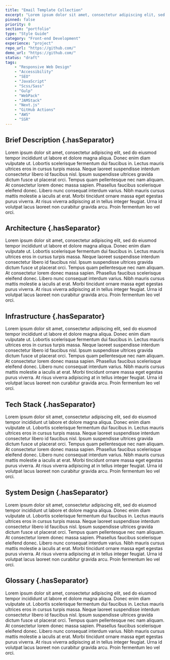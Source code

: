```yaml
---
title: "Email Template Collection"
excerpt: "Lorem ipsum dolor sit amet, consectetur adipiscing elit, sed do eiusmod tempor incididunt ut labore et dolore magna aliqua."
pinned: false
priority: 0
section: "portfolio"
type: "Style Guide"
category: "Front-end Development"
experience: "project"
repo_url: "https://github.com/"
demo_url: "https://github.com/"
status: "draft"
tags:
    - "Responsive Web Design"            
    - "Accessibility"
    - "SEO"
    - "JavaScript"
    - "Scss/Sass"
    - "Gulp"
    - "WebPack"
    - "JAMStack"
    - "Next.js"
    - "GitHub Actions"
    - "AWS"
    - "SSR"
---
```


## Brief Description {.hasSeparator}

Lorem ipsum dolor sit amet, consectetur adipiscing elit, sed do eiusmod tempor incididunt ut labore et dolore magna aliqua. Donec enim diam vulputate ut. Lobortis scelerisque fermentum dui faucibus in. Lectus mauris ultrices eros in cursus turpis massa. Neque laoreet suspendisse interdum consectetur libero id faucibus nisl. Ipsum suspendisse ultrices gravida dictum fusce ut placerat orci. Tempus quam pellentesque nec nam aliquam. At consectetur lorem donec massa sapien. Phasellus faucibus scelerisque eleifend donec. Libero nunc consequat interdum varius. Nibh mauris cursus mattis molestie a iaculis at erat. Morbi tincidunt ornare massa eget egestas purus viverra. At risus viverra adipiscing at in tellus integer feugiat. Urna id volutpat lacus laoreet non curabitur gravida arcu. Proin fermentum leo vel orci.

## Architecture {.hasSeparator}

Lorem ipsum dolor sit amet, consectetur adipiscing elit, sed do eiusmod tempor incididunt ut labore et dolore magna aliqua. Donec enim diam vulputate ut. Lobortis scelerisque fermentum dui faucibus in. Lectus mauris ultrices eros in cursus turpis massa. Neque laoreet suspendisse interdum consectetur libero id faucibus nisl. Ipsum suspendisse ultrices gravida dictum fusce ut placerat orci. Tempus quam pellentesque nec nam aliquam. At consectetur lorem donec massa sapien. Phasellus faucibus scelerisque eleifend donec. Libero nunc consequat interdum varius. Nibh mauris cursus mattis molestie a iaculis at erat. Morbi tincidunt ornare massa eget egestas purus viverra. At risus viverra adipiscing at in tellus integer feugiat. Urna id volutpat lacus laoreet non curabitur gravida arcu. Proin fermentum leo vel orci.

## Infrastructure {.hasSeparator}

Lorem ipsum dolor sit amet, consectetur adipiscing elit, sed do eiusmod tempor incididunt ut labore et dolore magna aliqua. Donec enim diam vulputate ut. Lobortis scelerisque fermentum dui faucibus in. Lectus mauris ultrices eros in cursus turpis massa. Neque laoreet suspendisse interdum consectetur libero id faucibus nisl. Ipsum suspendisse ultrices gravida dictum fusce ut placerat orci. Tempus quam pellentesque nec nam aliquam. At consectetur lorem donec massa sapien. Phasellus faucibus scelerisque eleifend donec. Libero nunc consequat interdum varius. Nibh mauris cursus mattis molestie a iaculis at erat. Morbi tincidunt ornare massa eget egestas purus viverra. At risus viverra adipiscing at in tellus integer feugiat. Urna id volutpat lacus laoreet non curabitur gravida arcu. Proin fermentum leo vel orci.

## Tech Stack {.hasSeparator}

Lorem ipsum dolor sit amet, consectetur adipiscing elit, sed do eiusmod tempor incididunt ut labore et dolore magna aliqua. Donec enim diam vulputate ut. Lobortis scelerisque fermentum dui faucibus in. Lectus mauris ultrices eros in cursus turpis massa. Neque laoreet suspendisse interdum consectetur libero id faucibus nisl. Ipsum suspendisse ultrices gravida dictum fusce ut placerat orci. Tempus quam pellentesque nec nam aliquam. At consectetur lorem donec massa sapien. Phasellus faucibus scelerisque eleifend donec. Libero nunc consequat interdum varius. Nibh mauris cursus mattis molestie a iaculis at erat. Morbi tincidunt ornare massa eget egestas purus viverra. At risus viverra adipiscing at in tellus integer feugiat. Urna id volutpat lacus laoreet non curabitur gravida arcu. Proin fermentum leo vel orci.

## System Design {.hasSeparator}

Lorem ipsum dolor sit amet, consectetur adipiscing elit, sed do eiusmod tempor incididunt ut labore et dolore magna aliqua. Donec enim diam vulputate ut. Lobortis scelerisque fermentum dui faucibus in. Lectus mauris ultrices eros in cursus turpis massa. Neque laoreet suspendisse interdum consectetur libero id faucibus nisl. Ipsum suspendisse ultrices gravida dictum fusce ut placerat orci. Tempus quam pellentesque nec nam aliquam. At consectetur lorem donec massa sapien. Phasellus faucibus scelerisque eleifend donec. Libero nunc consequat interdum varius. Nibh mauris cursus mattis molestie a iaculis at erat. Morbi tincidunt ornare massa eget egestas purus viverra. At risus viverra adipiscing at in tellus integer feugiat. Urna id volutpat lacus laoreet non curabitur gravida arcu. Proin fermentum leo vel orci.

## Glossary {.hasSeparator}

Lorem ipsum dolor sit amet, consectetur adipiscing elit, sed do eiusmod tempor incididunt ut labore et dolore magna aliqua. Donec enim diam vulputate ut. Lobortis scelerisque fermentum dui faucibus in. Lectus mauris ultrices eros in cursus turpis massa. Neque laoreet suspendisse interdum consectetur libero id faucibus nisl. Ipsum suspendisse ultrices gravida dictum fusce ut placerat orci. Tempus quam pellentesque nec nam aliquam. At consectetur lorem donec massa sapien. Phasellus faucibus scelerisque eleifend donec. Libero nunc consequat interdum varius. Nibh mauris cursus mattis molestie a iaculis at erat. Morbi tincidunt ornare massa eget egestas purus viverra. At risus viverra adipiscing at in tellus integer feugiat. Urna id volutpat lacus laoreet non curabitur gravida arcu. Proin fermentum leo vel orci.
